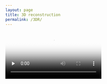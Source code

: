 ```yaml
---
layout: page
title: 3D reconstruction
permalink: /3DR/
---
```


<video id="video" controls="" preload="none" poster="封面">
      <source id="mp4" src="/inversion_3.mp4" type="video/mp4">
</videos>